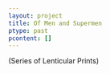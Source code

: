 ```yaml
---
layout: project
title: Of Men and Supermen
ptype: past
pcontent: []
---
```

(Series of Lenticular Prints)
